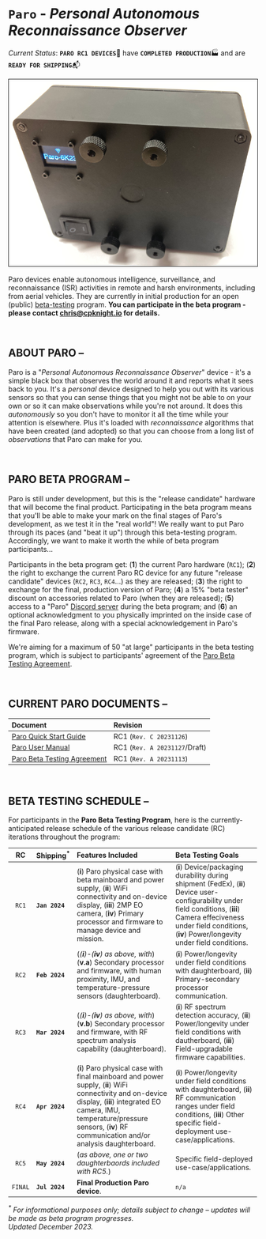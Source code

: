 # `Paro` - _Personal Autonomous Reconnaissance Observer_

_Current Status_: **`PARO RC1 DEVICES`**:robot: have **`COMPLETED PRODUCTION`**:factory: and are **`READY FOR SHIPPING`**:mailbox_with_mail:

<img src="content/PARO-019P-reference-800px.png" border="1" />

Paro devices enable autonomous intelligence, surveillance, and reconnaissance (ISR) activities in remote and harsh environments, including from aerial vehicles. They are currently in initial production for an open (public) [beta-testing](https://www.howtogeek.com/758686/what-is-beta-testing/) program. **You can participate in the beta program - please contact [chris@cpknight.io](mailto:chris@cpknight.io) for details.**

<br />

## ABOUT PARO &ndash;

Paro is a "_Personal Autonomous Reconnaissance Observer_" device - it's a simple black box that observes the world around it and reports what it sees back to you. It's a _personal_ device designed to help you out with its various sensors so that you can sense things that you might not be able to on your own or so it can make observations while you're not around. It does this _autonomously_ so you don't have to monitor it all the time while your attention is elsewhere. Plus it's loaded with _reconnaissance_ algorithms that have been created (and adopted) so that you can choose from a long list of _observations_ that Paro can make for you. 

<br />

## PARO BETA PROGRAM &ndash;

Paro is still under development, but this is the "release candidate" hardware that will become the final product. Participating in the beta program means that you'll be able to make your mark on the final stages of Paro's development, as we test it in the "real world"! We really want to put Paro through its paces (and "beat it up") through this beta-testing program. Accordingly, we want to make it worth the while of beta program participants... 

Participants in the beta program get: (**1**) the current Paro hardware (`RC1`); (**2**) the right to exchange the current Paro RC device for any future "release candidate" devices (`RC2`, `RC3`, `RC4`...) as they are released; (**3**) the right to exchange for the final, production version of Paro; (**4**) a 15% "beta tester" discount on accessories related to Paro (when they are released); (**5**) access to a "Paro" [Discord server](https://discord.gg/559vStdxvp) during the beta program; and (**6**) an optional acknowledgment to you physically imprinted on the inside case of the final Paro release, along with a special acknowledgement in Paro's firmware.

We're aiming for a maximum of 50 "at large" participants in the beta testing program, which is subject to participants' agreement of the [Paro Beta Testing Agreement](content/PARO-RC1-Beta-Testing-Agreement.md).

<br />

## CURRENT PARO DOCUMENTS &ndash;

| Document | Revision |
| :------- | :------- |
| [Paro Quick Start Guide](content/PARO-RC1-Quick-Start-Guide.pdf)| RC1 (`Rev. C 20231126`) |
| [Paro User Manual](content/PARO-RC1-User-Manual.pdf) | RC1 (`Rev. A 20231127`/Draft) |
| [Paro Beta Testing Agreement](content/PARO-RC1-Beta-Testing-Agreement.md) | RC1 (`Rev. A 20231113`) |

<br />

## BETA TESTING SCHEDULE &ndash;

For participants in the **Paro Beta Testing Program**, here is the currently-anticipated release schedule of the various release candidate (RC) iterations throughout the program:

| RC  | Shipping<sup>*</sup> | Features Included | Beta Testing Goals |
| :-: | :------------------- | :---------------- | :----------------- |
| `RC1` | **`Jan 2024`** | (**i**) Paro physical case with beta mainboard and power supply, (**ii**) WiFi connectivity and on-device display, (**iii**) 2MP EO camera, (**iv**) Primary processor and firmware to manage device and mission. | (**i**) Device/packaging durability during shipment (FedEx), (**ii**) Device user-configurability under field conditions, (**iii**) Camera effeciveness under field conditions, (**iv**) Power/longevity under field conditions. |
| `RC2` | **`Feb 2024`** | (_(**i**)-(**iv**) as above, with_) (**v.a**) Secondary processor and firmware, with human proximity, IMU, and temperature-pressure sensors (daughterboard). | (**i**) Power/longevity under field conditions with daughterboard, (**ii**) Primary-secondary processor communication. |
| `RC3` | **`Mar 2024`** | (_(**i**)-(**iv**) as above, with_) (**v.b**) Secondary processor and firmware, with RF spectrum analysis capability (daughterboard). | (**i**) RF spectrum detection accuracy, (**ii**) Power/longevity under field conditions with dautherboard, (**iii**) Field-upgradable firmware capabilities. |
| `RC4` | **`Apr 2024`** | (**i**) Paro physical case with final mainboard and power supply, (**ii**) WiFi connectivity and on-device display, (**iii**) integrated EO camera, IMU, temperature/pressure sensors, (**iv**) RF communication and/or analysis daughterboard. | (**i**) Power/longevity under field conditions with daughterboard, (**ii**) RF communication ranges under field conditions, (**iii**) Other specific field-deployment use-case/applications. | 
| `RC5` | **`May 2024`** |  (_as above, one or two daughterbaords included with RC5._) | Specific field-deployed use-case/applications. |
| `FINAL` | **`Jul 2024`** | **Final Production Paro device**. | `n/a` |

 _<sup>*</sup> For informational purposes only; details subject to change &ndash; updates will be made as beta program progresses.<br />Updated December 2023._

